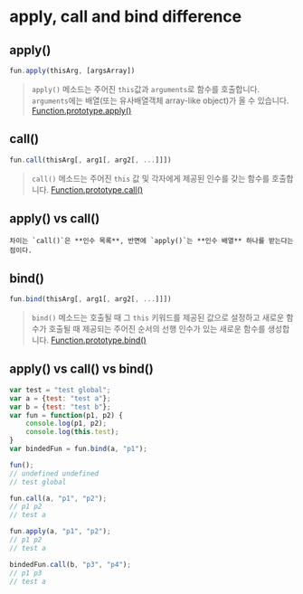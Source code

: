 # apply, call and bind difference

## apply()

```javascript
fun.apply(thisArg, [argsArray])
```

> `apply()` 메소드는 주어진 `this`값과 `arguments`로 함수를 호출합니다. `arguments`에는 배열(또는 유사배열객체 array-like object)가 올 수 있습니다. [Function.prototype.apply()](https://developer.mozilla.org/ko/docs/Web/JavaScript/Reference/Global_Objects/Function/apply)

## call()

```javascript
fun.call(thisArg[, arg1[, arg2[, ...]]])
```

> `call()` 메소드는 주어진 `this` 값 및 각자에게 제공된 인수를 갖는 함수를 호출합니다. [Function.prototype.call()](https://developer.mozilla.org/ko/docs/Web/JavaScript/Reference/Global_Objects/Function/call)

## apply() vs call()

```
차이는 `call()`은 **인수 목록**, 반면에 `apply()`는 **인수 배열** 하나를 받는다는 점이다.
```

## bind()

```javascript
fun.bind(thisArg[, arg1[, arg2[, ...]]])
```

> `bind()` 메소드는 호출될 때 그 `this` 키워드를 제공된 값으로 설정하고 새로운 함수가 호출될 때 제공되는 주어진 순서의 선행 인수가 있는 새로운 함수를 생성합니다. [Function.prototype.bind()](https://developer.mozilla.org/ko/docs/Web/JavaScript/Reference/Global_Objects/Function/bind)

## apply() vs call() vs bind()

```javascript
var test = "test global";
var a = {test: "test a"};
var b = {test: "test b"};
var fun = function(p1, p2) {
	console.log(p1, p2);
    console.log(this.test);
}
var bindedFun = fun.bind(a, "p1");

fun();
// undefined undefined
// test global

fun.call(a, "p1", "p2");
// p1 p2
// test a

fun.apply(a, "p1", "p2");
// p1 p2
// test a

bindedFun.call(b, "p3", "p4");
// p1 p3
// test a
```
